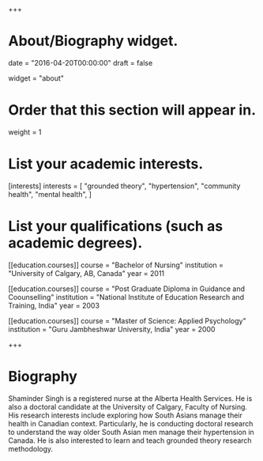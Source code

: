 +++
# About/Biography widget.

date = "2016-04-20T00:00:00"
draft = false

widget = "about"

# Order that this section will appear in.
weight = 1

# List your academic interests.
[interests]
  interests = [
	"grounded theory",
	"hypertension",
	"community health",
	"mental health",
     ]

# List your qualifications (such as academic degrees).

[[education.courses]]
  course = "Bachelor of Nursing"
  institution = "University of Calgary, AB, Canada"
  year = 2011

[[education.courses]]
  course = "Post Graduate Diploma in Guidance and Coounselling"
  institution = "National Institute of Education Research and Training, India"
  year = 2003

[[education.courses]]
  course = "Master of Science: Applied Psychology"
  institution = "Guru Jambheshwar University, India"
  year = 2000
 
+++

# Biography

Shaminder Singh is a registered nurse at the Alberta Health Services. He is also a doctoral candidate at the University of Calgary, Faculty of Nursing. His research interests include exploring how South Asians manage their health in Canadian context. Particularly, he is conducting doctoral research to understand the way older South Asian men manage their hypertension in Canada. He is also interested to learn and teach grounded theory research methodology.

